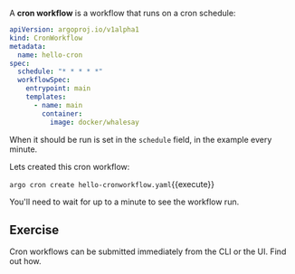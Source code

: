 A **cron workflow** is a workflow that runs on a cron schedule:

```yaml
apiVersion: argoproj.io/v1alpha1
kind: CronWorkflow
metadata:
  name: hello-cron
spec:
  schedule: "* * * * *"
  workflowSpec:
    entrypoint: main
    templates:
      - name: main
        container:
          image: docker/whalesay
```

When it should be run is set in the `schedule` field, in the example every minute.

Lets created this cron workflow:

`argo cron create hello-cronworkflow.yaml`{{execute}}

You'll need to wait for up to a minute to see the workflow run.

## Exercise

Cron workflows can be submitted immediately from the CLI or the UI. Find out how.
